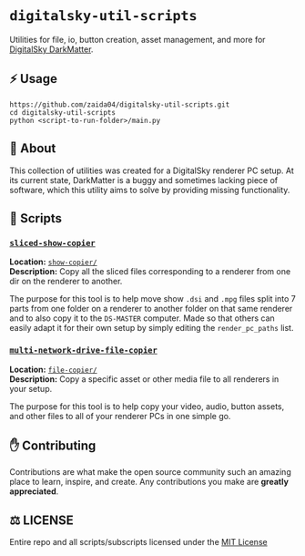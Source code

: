 # `digitalsky-util-scripts`  
Utilities for file, io, button creation, asset management, and more for [DigitalSky DarkMatter](https://skyskan.com/products/digital-planetarium-systems/).

## ⚡ Usage
```
https://github.com/zaida04/digitalsky-util-scripts.git
cd digitalsky-util-scripts
python <script-to-run-folder>/main.py
```

## 📝 About
This collection of utilities was created for a DigitalSky renderer PC setup. At its current state, DarkMatter is a buggy and sometimes lacking piece of software, which this utility aims to solve by providing missing functionality.

## 📜 Scripts
### [`sliced-show-copier`](https://github.com/zaida04/digitalsky-util-scripts/blob/main/show-copier/main.py)
**Location:** [`show-copier/`](https://github.com/zaida04/digitalsky-util-scripts/blob/main/show-copier)  
**Description:** Copy all the sliced files corresponding to a renderer from one dir on the renderer to another.  

The purpose for this tool is to help move show `.dsi` and `.mpg` files split into 7 parts from one folder on a renderer to another folder on that same renderer and to also copy it to the `DS-MASTER` computer. Made so that others can easily adapt it for their own setup by simply editing the `render_pc_paths` list.

### [`multi-network-drive-file-copier`](https://github.com/zaida04/digitalsky-util-scripts/blob/main/file-copier/main.py)    
**Location:** [`file-copier/`](https://github.com/zaida04/digitalsky-util-scripts/blob/main/file-copier)  
**Description:** Copy a specific asset or other media file to all renderers in your setup.    

The purpose for this tool is to help copy your video, audio, button assets, and other files to all of your renderer PCs in one simple go.

## ✋ Contributing
Contributions are what make the open source community such an amazing place to learn, inspire, and create. Any contributions you make are **greatly appreciated**.
  
## ⚖️ LICENSE
Entire repo and all scripts/subscripts licensed under the [MIT License](https://github.com/zaida04/digitalsky-util-scripts/blob/main/LICENSE)
  
